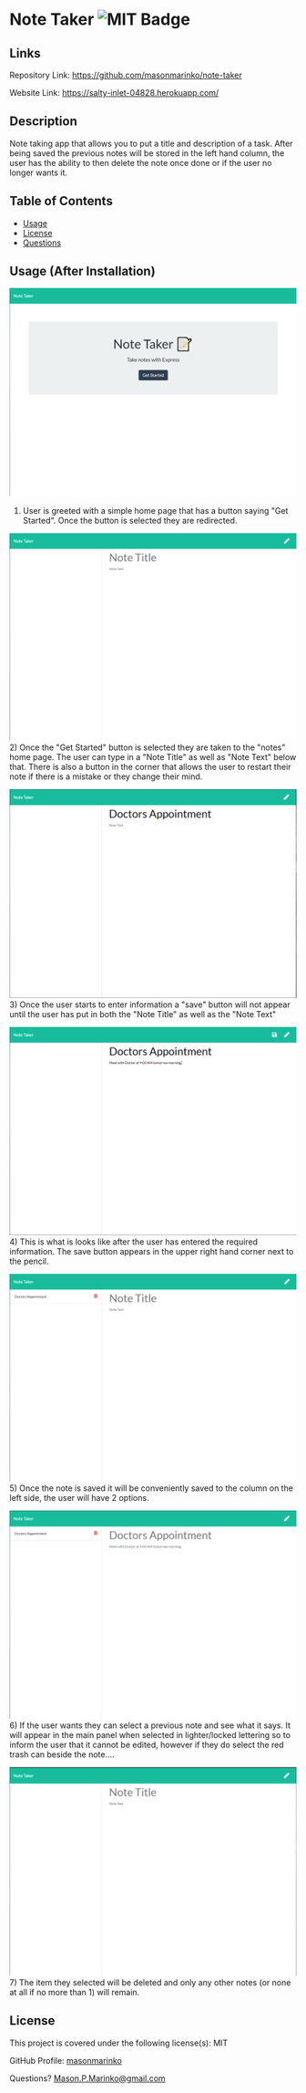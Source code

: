 # Note Taker ![MIT Badge](https://img.shields.io/badge/License-MIT-brightgreen)

## Links

Repository Link: https://github.com/masonmarinko/note-taker

Website Link: https://salty-inlet-04828.herokuapp.com/

## Description

Note taking app that allows you to put a title and description of a task. After being saved the previous notes will be stored in the left hand column, the user has the ability to then delete the note once done or if the user no longer wants it.

## Table of Contents
* [Usage](#usage)
* [License](#license)
* [Questions](#questions)

## Usage (After Installation)

![image](./images/home-page.png)
1) User is greeted with a simple home page that has a button saying "Get Started". Once the button is selected they are redirected.

![image](./images/notes-page.png)
2) Once the "Get Started" button is selected they are taken to the "notes" home page. The user can type in a "Note Title" as well as "Note Text" below that. There is also a button in the corner that allows the user to restart their note if there is a mistake or they change their mind.

![image](./images/no-save-button.png)
3) Once the user starts to enter information a "save" button will not appear until the user has put in both the "Note Title" as well as the "Note Text"

![image](./images/save-button.png)
4) This is what is looks like after the user has entered the required information. The save button appears in the upper right hand corner next to the pencil.

![image](./images/saved-notes.png)
5) Once the note is saved it will be conveniently saved to the column on the left side, the user will have 2 options.

![image](./images/review-save.png)
6) If the user wants they can select a previous note and see what it says. It will appear in the main panel when selected in lighter/locked lettering so to inform the user that it cannot be edited, however if they do select the red trash can beside the note....

![image](./images/after-delete.png)
7) The item they selected will be deleted and only any other notes (or none at all if no more than 1) will remain.

## License

This project is covered under the following license(s): MIT

GitHub Profile: [masonmarinko](https://github.com/masonmarinko)

Questions? <Mason.P.Marinko@gmail.com>